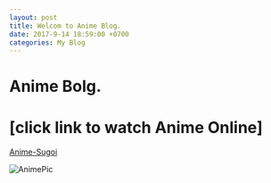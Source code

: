 ```yaml
---
layout: post
title: Welcom to Anime Blog.
date: 2017-9-14 18:59:00 +0700
categories: My Blog
---
```


# Anime Bolg.

# [click link to watch Anime Online]

[Anime-Sugoi](http://www.anime-sugoi.com/)

![AnimePic](https://imgur.com/Dslak2a.jpg)
